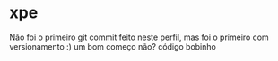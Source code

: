 # xpe

Não foi o primeiro git commit feito neste perfil, mas foi o primeiro com versionamento :) um bom começo não?
código bobinho
